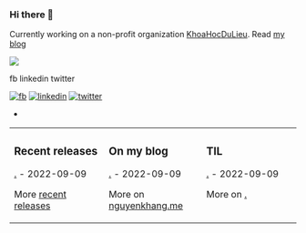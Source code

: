 ### Hi there 👋

Currently working on a non-profit organization [KhoaHocDuLieu](http://khoahocdulieu.org/). Read [my blog](https://nguyenkhang.me/)

![](https://komarev.com/ghpvc/?username=Al3927&color=orange)

fb linkedin twitter

<a href="https://facebook.com/nguyenkhang19"><img src="https://img.shields.io/badge/-facebook-blue" alt="fb"></a> <a href="http://linkedin.com/in/nguyenkhangme/"><img src="https://img.shields.io/badge/-linkedin-blue" alt="linkedin"></a> <a href="http://twitter.com/duncanal27"><img src="https://img.shields.io/badge/-twitter-9cf" alt="twitter"></a>

- ![]() 

<i class="fa-solid fa-user"></i>

<table><tr><td valign="top" width="33%">

### Recent releases
<!-- recent_releases starts -->
[.](#) - 2022-09-09
<!-- recent_releases ends -->
More [recent releases](#)
</td><td valign="top" width="34%">

### On my blog
<!-- blog starts -->
[.](#) - 2022-09-09
<!-- blog ends -->
More on [nguyenkhang.me](https://nguyenkhang.me/)
</td><td valign="top" width="33%">

### TIL
<!-- tils starts -->
[.](#) - 2022-09-09
<!-- tils ends -->
More on [.](#)
</td></tr></table>

<!--
**Al3927/Al3927** is a ✨ _special_ ✨ repository because its `README.md` (this file) appears on your GitHub profile.

Here are some ideas to get you started:

- 🔭 I’m currently working on ...
- 🌱 I’m currently learning ...
- 👯 I’m looking to collaborate on ...
- 🤔 I’m looking for help with ...
- 💬 Ask me about ...
- 📫 How to reach me: ...
- 😄 Pronouns: ...
- ⚡ Fun fact: ...
-->
